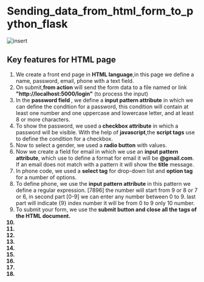 # Sending_data_from_html_form_to_python_flask  
![insert](https://user-images.githubusercontent.com/47202519/53413964-90c24e00-39f3-11e9-98d2-453835d257b3.jpg)

## Key features for HTML  page
<ol>
  <li>We create a front end page in <strong>HTML language</strong>,in this page we define a name, password, email, phone with a text field.</li>
  <li>On submit,<strong>from action</strong> will send the form data to a file named or link <strong>"http://localhost:5000/login"</strong> (to process the input)</li>
  <li>In the <strong>password field </strong>, we define a <strong>input pattern attribute</strong> in which we can define the condition for a password, this condition will contain at least one number and one uppercase and lowercase letter, and at least 8 or more characters.</li>
  <li>To show the password, we used a<strong> checkbox attribute</strong> in which a password will be visible. With the help of <strong>javascript</strong>,the <strong>script tags</strong> use to define the condition for a checkbox. </li>
  <li>Now to select a gender, we used a <strong> radio button</strong> with values.  </li>
  <li>Now we create a field for email in which we use an <strong>input pattern attribute</strong>, which use to define a format for email it will be <strong>@gmail.com</strong>. If an email does not match with a pattern it will show the <strong>title</strong> message. </li>
  <li>In phone code, we used a <strong>select tag</strong> for drop-down list and <strong>option tag</strong> for a number of options.</li>
  <li>To define phone, we use the <strong>input pattern attribute</strong> in this pattern we define a regular expression. [7896] the number will start from 9 or 8 or 7 or 6, in second part [0-9] we can enter any number between 0 to 9. last part will indicate {9} index number it will be from 0 to 9 only 10 number.</li>
  <li>To submit your form, we use the<strong> submit button<strong> and close all the tags of the HTML document.</li>
  <li></li>
  <li></li>
  <li></li>
  <li></li>
  <li></li>
  <li></li>
  <li></li>
  <li></li>
  <li></li>
</ol>

